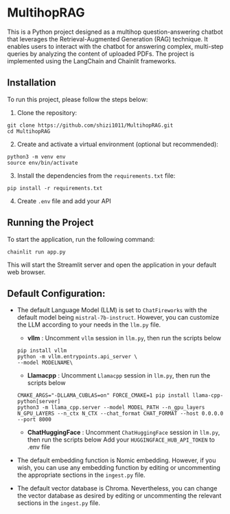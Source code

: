 # MultihopRAG
This is a Python project designed as a multihop question-answering chatbot that leverages the Retrieval-Augmented Generation (RAG) technique. It enables users to interact with the chatbot for answering complex, multi-step queries by analyzing the content of uploaded PDFs. The project is implemented using the LangChain and Chainlit frameworks.

## Installation

To run this project, please follow the steps below:

1. Clone the repository:

```shell
git clone https://github.com/shizi1011/MultihopRAG.git
cd MultihopRAG
```

2. Create and activate a virtual environment (optional but recommended):

```shell
python3 -m venv env
source env/bin/activate
```

3. Install the dependencies from the `requirements.txt` file:

```shell
pip install -r requirements.txt
```

4. Create `.env` file and add your API

## Running the Project

To start the application, run the following command:

```shell
chainlit run app.py
```

This will start the Streamlit server and open the application in your default web browser.

## Default Configuration:

- The default Language Model (LLM) is set to `ChatFireworks` with the default model being `mistral-7b-instruct`. However, you can customize the LLM according to your needs in the `llm.py` file.
    - **vllm** : Uncomment `vllm` session in `llm.py`, then run the scripts below
    ```shell
    pip install vllm
    python -m vllm.entrypoints.api_server \
    --model MODELNAME\
    ```

    - **Llamacpp** : Uncomment `Llamacpp` session in `llm.py`, then run the scripts below
    ```shell
    CMAKE_ARGS="-DLLAMA_CUBLAS=on" FORCE_CMAKE=1 pip install llama-cpp-python[server]
    python3 -m llama_cpp.server --model MODEL_PATH --n_gpu_layers N_GPU_LAYERS --n_ctx N_CTX --chat_format CHAT_FORMAT --host 0.0.0.0 --port 8000
    ```
    - **ChatHuggingFace** : Uncomment `ChatHuggingFace` session in `llm.py`, then run the scripts below
    Add your `HUGGINGFACE_HUB_API_TOKEN` to .env file

- The default embedding function is Nomic embedding. However, if you wish, you can use any embedding function by editing or uncommenting the appropriate sections in the `ingest.py` file.

- The default vector database is Chroma. Nevertheless, you can change the vector database as desired by editing or uncommenting the relevant sections in the `ingest.py` file.
